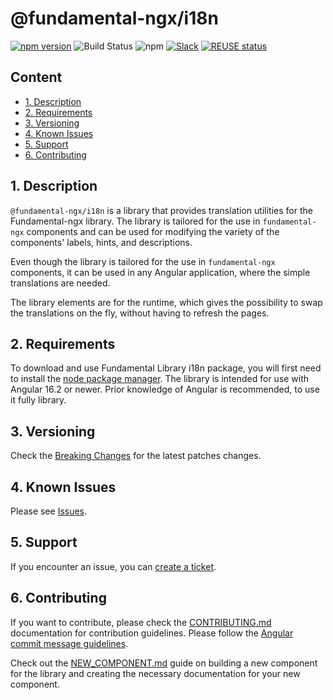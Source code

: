# @fundamental-ngx/i18n

[![npm version](https://badge.fury.io/js/%40fundamental-ngx%2Fcdk.svg)](//www.npmjs.com/package/@fundamental-ngx/cdk)
![Build Status](https://github.com/SAP/fundamental-ngx/actions/workflows/create-release.yml/badge.svg?branch=main)
![npm](https://img.shields.io/npm/dm/@fundamental-ngx/cdk?label=npm%20downloads)
[![Slack](https://img.shields.io/badge/slack-ui--fundamentals-blue.svg?logo=slack)](https://ui-fundamentals.slack.com)
[![REUSE status](https://api.reuse.software/badge/github.com/SAP/fundamental-ngx)](https://api.reuse.software/info/github.com/SAP/fundamental-ngx)

## Content

-   [1. Description](#1-description)
-   [2. Requirements](#2-requirements)
-   [3. Versioning](#3-versioning)
-   [4. Known Issues](#4-known-issues)
-   [5. Support](#5-support)
-   [6. Contributing](#6-contributing)

## 1. Description

`@fundamental-ngx/i18n` is a library that provides translation utilities for the Fundamental-ngx library.
The library is tailored for the use in `fundamental-ngx` components and can be used for modifying the variety of the
components' labels, hints, and descriptions.

Even though the library is tailored for the use in `fundamental-ngx` components, it can be used in any Angular application,
where the simple translations are needed.

The library elements are for the runtime, which gives the possibility to swap the translations on the fly, without
having to refresh the pages.

## 2. Requirements

To download and use Fundamental Library i18n package, you will first need to install
the [node package manager](https://www.npmjs.com/get-npm). The library is intended for use with
Angular 16.2 or newer. Prior knowledge of Angular is recommended, to use it fully library.

## 3. Versioning

Check the [Breaking Changes](https://github.com/SAP/fundamental-ngx/wiki#breaking-changes) for the latest patches changes.

## 4. Known Issues

Please see [Issues](https://github.com/SAP/fundamental-ngx/issues).

## 5. Support

If you encounter an issue, you can [create a ticket](https://github.com/SAP/fundamental-ngx/issues).

## 6. Contributing

If you want to contribute, please check the [CONTRIBUTING.md](https://github.com/SAP/fundamental-ngx/blob/main/CONTRIBUTING.md) documentation for contribution guidelines. Please follow the [Angular commit message guidelines](https://github.com/angular/angular/blob/main/CONTRIBUTING.md#commit).

Check out the [NEW_COMPONENT.md](https://github.com/SAP/fundamental-ngx/blob/main/NEW_COMPONENT.md) guide on building a new component for the library and creating the necessary documentation for your new component.
